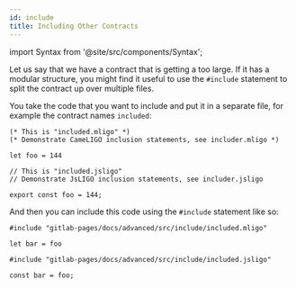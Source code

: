 ```yaml
---
id: include
title: Including Other Contracts
---
```


import Syntax from '@site/src/components/Syntax';

Let us say that we have a contract that is getting a too large. If it
has a modular structure, you might find it useful to use the
`#include` statement to split the contract up over multiple files.

You take the code that you want to include and put it in a separate
file, for example the contract names `included`:

<Syntax syntax="cameligo">

```cameligo group=included
(* This is "included.mligo" *)
(* Demonstrate CameLIGO inclusion statements, see includer.mligo *)

let foo = 144
```

</Syntax>

<Syntax syntax="jsligo">

```jsligo group=included
// This is "included.jsligo"
// Demonstrate JsLIGO inclusion statements, see includer.jsligo

export const foo = 144;
```

</Syntax>

And then you can include this code using the `#include` statement like
so:

<Syntax syntax="cameligo">

```cameligo
#include "gitlab-pages/docs/advanced/src/include/included.mligo"

let bar = foo
```

</Syntax>

<Syntax syntax="jsligo">

```jsligo
#include "gitlab-pages/docs/advanced/src/include/included.jsligo"

const bar = foo;
```

</Syntax>

<!-- updated use of entry -->